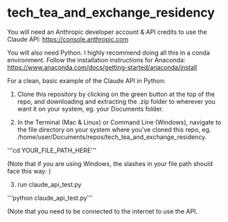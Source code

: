 # tech_tea_and_exchange_residency

You will need an Anthropic developer account & API credits to use the Claude API:
https://console.anthropic.com

You will also need Python. I highly recommend doing all this in a conda environment. Follow the installation instructions for Anaconda: https://www.anaconda.com/docs/getting-started/anaconda/install

For a clean, basic example of the Claude API in Python:

1) Clone this repository by clicking on the green button at the top of the repo, and downloading and extracting the .zip folder to wherever you want it on your system, eg. your Documents folder.

2) In the Terminal (Mac & Linux) or Command Line (Windows), navigate to the file directory on your system where you've cloned this repo, eg. /home/user/Documents/repos/tech_tea_and_exchange_residency.

'''cd YOUR_FILE_PATH_HERE'''

(Note that if you are using Windows, the slashes in your file path should face this way: \)

3) run claude_api_test.py

'''python claude_api_test.py'''

(Note that you need to be connected to the internet to use the API.
